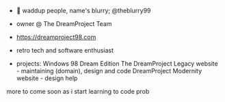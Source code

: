 - 👋 waddup people, name's blurry; @theblurry99
- owner @ The DreamProject Team
- https://dreamproject98.com

- retro tech and software enthusiast

- projects:
Windows 98 Dream Edition
The DreamProject Legacy website - maintaining (domain), design and code
DreamProject Modernity website - design help

more to come soon as i start learning to code prob

